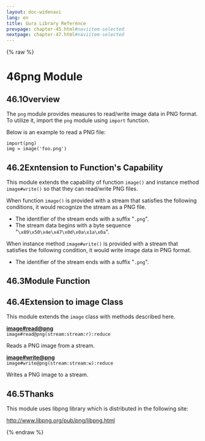 ```yaml
---
layout: doc-widenavi
lang: en
title: Gura Library Reference
prevpage: chapter-45.html#naviitem-selected
nextpage: chapter-47.html#naviitem-selected
---
```

{% raw %}
<h1><span class="caption-index-1">46</span>png Module</h1>
<h2><span class="caption-index-2">46.1</span><a name="anchor-46-1"></a>Overview</h2>
<p>
The <code class="highlighter-rouge">png</code> module provides measures to read/write image data in PNG format. To utilize it, import the <code class="highlighter-rouge">png</code> module using <code class="highlighter-rouge">import</code> function.
</p>
<p>
Below is an example to read a PNG file:
</p>
<pre class="highlight"><code>import(png)
img = image('foo.png')
</code></pre>
<h2><span class="caption-index-2">46.2</span><a name="anchor-46-2"></a>Exntension to Function's Capability</h2>
<p>
This module extends the capability of function <code class="highlighter-rouge">image()</code> and instance method <code class="highlighter-rouge">image#write()</code> so that they can read/write PNG files.
</p>
<p>
When function <code class="highlighter-rouge">image()</code> is provided with a stream that satisfies the following conditions, it would recognize the stream as a PNG file.
</p>
<ul>
<li>The identifier of the stream ends with a suffix "<code class="highlighter-rouge">.png</code>".</li>
<li>The stream data begins with a byte sequence "<code class="highlighter-rouge">\x89\x50\x4e\x47\x0d\x0a\x1a\x0a</code>".</li>
</ul>
<p>
When instance method <code class="highlighter-rouge">image#write()</code> is provided with a stream that satisfies the following condition, it would write image data in PNG format.
</p>
<ul>
<li>The identifier of the stream ends with a suffix "<code class="highlighter-rouge">.png</code>".</li>
</ul>
<h2><span class="caption-index-2">46.3</span><a name="anchor-46-3"></a>Module Function</h2>
<h2><span class="caption-index-2">46.4</span><a name="anchor-46-4"></a>Extension to image Class</h2>
<p>
This module extends the <code class="highlighter-rouge">image</code> class with methods described here.
</p>
<p>
<div><strong style="text-decoration:underline">image#read@png</strong></div>
<div style="margin-bottom:1em"><code>image#read@png(stream:stream:r):reduce</code></div>
Reads a PNG image from a stream.
</p>
<p>
<div><strong style="text-decoration:underline">image#write@png</strong></div>
<div style="margin-bottom:1em"><code>image#write@png(stream:stream:w):reduce</code></div>
Writes a PNG image to a stream.
</p>
<h2><span class="caption-index-2">46.5</span><a name="anchor-46-5"></a>Thanks</h2>
<p>
This module uses libpng library which is distributed in the following site:
</p>
<p>
<a href="http://www.libpng.org/pub/png/libpng.html">http://www.libpng.org/pub/png/libpng.html</a>
</p>
{% endraw %}
